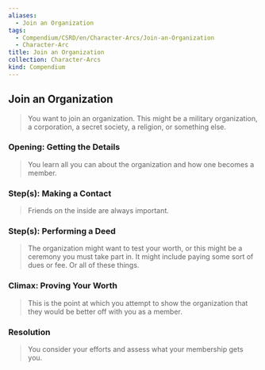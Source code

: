 ```yaml
---
aliases:
  - Join an Organization
tags:
  - Compendium/CSRD/en/Character-Arcs/Join-an-Organization
  - Character-Arc
title: Join an Organization
collection: Character-Arcs
kind: Compendium
---
```

## Join an Organization
>You want to join an organization. This might be a military organization, a corporation, a secret society, a religion, or something else.
### Opening: Getting the Details
>You learn all you can about the organization and how one becomes a member.
### Step(s): Making a Contact
>Friends on the inside are always important.
### Step(s): Performing a Deed
>The organization might want to test your worth, or this might be a ceremony you must take part in. It might include paying some sort of dues or fee. Or all of these things.
### Climax: Proving Your Worth
>This is the point at which you attempt to show the organization that they would be better off with you as a member.
### Resolution
>You consider your efforts and assess what your membership gets you.
